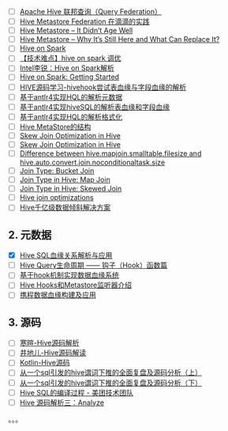 - [ ] [Apache Hive 联邦查询（Query Federation）](https://www.iteblog.com/archives/2524.html)
- [ ] [Hive Metastore Federation 在滴滴的实践](https://www.infoq.cn/article/omojfm0tmidpshhtte8m)
- [ ] [Hive Metastore – It Didn’t Age Well](https://lakefs.io/hive-metastore-it-didnt-age-well/)
- [ ] [Hive Metastore – Why It’s Still Here and What Can Replace It?](https://lakefs.io/hive-metastore-why-its-still-here-and-what-can-replace-it/)
- [ ] [Hive on Spark](https://cwiki.apache.org/confluence/display/Hive/Hive+on+Spark)
- [ ] [【技术难点】hive on spark 调优](https://mp.weixin.qq.com/s/GMk-KPCaKSe8Mj3BrFxs7A)
- [ ] [Intel李锐：Hive on Spark解析](https://mp.weixin.qq.com/s/sPMLkbLKG_KQo_DRoPcjvg)
- [ ] [Hive on Spark: Getting Started](https://cwiki.apache.org/confluence/display/Hive/Hive+on+Spark%3A+Getting+Started)
- [ ] [HIVE源码学习-hivehook尝试表血缘与字段血缘的解析](http://ganjiacheng.cn/article/2020/article_16_HIVE%E6%BA%90%E7%A0%81%E5%AD%A6%E4%B9%A0-hivehook%E5%B0%9D%E8%AF%95%E8%A1%80%E7%BC%98%E8%A7%A3%E6%9E%90/)
- [ ] [基于antlr4实现HQL的解析元数据](http://ganjiacheng.cn/article/2020/article_6_%E5%9F%BA%E4%BA%8Eantlr4%E5%AE%9E%E7%8E%B0HQL%E7%9A%84%E8%A7%A3%E6%9E%90-%E5%85%83%E6%95%B0%E6%8D%AE/)
- [ ] [基于antlr4实现hiveSQL的解析表血缘和字段血缘](http://ganjiacheng.cn/article/2020/article_14_%E5%9F%BA%E4%BA%8Eantlr4%E5%AE%9E%E7%8E%B0HQL%E7%9A%84%E8%A7%A3%E6%9E%90-%E8%A1%A8%E8%A1%80%E7%BC%98%E5%92%8C%E5%AD%97%E6%AE%B5%E8%A1%80%E7%BC%98/)
- [ ] [基于antlr4实现HQL的解析格式化](http://ganjiacheng.cn/article/2020/article_12_%E5%9F%BA%E4%BA%8Eantlr4%E5%AE%9E%E7%8E%B0HQL%E7%9A%84%E8%A7%A3%E6%9E%90-%E6%A0%BC%E5%BC%8F%E5%8C%96/)
- [ ] [Hive MetaStore的结构](https://www.jianshu.com/p/420ddb3bde7f)
- [ ] [Skew Join Optimization in Hive](https://medium.com/expedia-group-tech/skew-join-optimization-in-hive-b66a1f4cc6ba)
- [ ] [Skew Join Optimization in Hive
](https://letsexplorehadoop.blogspot.com/2016/06/skew-join-optimization-in-hive.html?m=1)
- [ ] [Difference between hive.mapjoin.smalltable.filesize and hive.auto.convert.join.noconditionaltask.size](http://www.openkb.info/2016/01/difference-between-hivemapjoinsmalltabl.html)
- [ ] [Join Type: Bucket Join](https://weidongzhou.wordpress.com/2017/06/09/join-type-bucket-join/)
- [ ] [Join Type in Hive: Map Join](https://weidongzhou.wordpress.com/2017/06/07/join-type-in-hive-map-join/)
- [ ] [Join Type in Hive: Skewed Join](https://weidongzhou.wordpress.com/2017/06/08/join-type-in-hive-skewed-join/)
- [ ] [Hive join optimizations](https://www.slideshare.net/SzehonHo/hive-join-optimizations-mr-and-spark-53265877)
- [ ] [Hive千亿级数据倾斜解决方案](https://mp.weixin.qq.com/s/BlCJBZwFzr9_VU4vj3TUIg)

## 2. 元数据

- [x] [Hive SQL血缘关系解析与应用](https://mp.weixin.qq.com/s/65iKzNfG-x5R13vZ2hI71Q)
- [ ] [Hive Query生命周期 —— 钩子（Hook）函数篇](https://mp.weixin.qq.com/s/2DadPHe27yrCcnCc2S8oqw)
- [ ] [基于hook机制实现数据血缘系统](https://mp.weixin.qq.com/s/LG2ZWZkV3sFA8sYPcAtEfA)
- [ ] [Hive Hooks和Metastore监听器介绍](https://mp.weixin.qq.com/s/VVBWK_5bVVL8IfqW9EmK7w)
- [ ] [携程数据血缘构建及应用](https://mp.weixin.qq.com/s/LGK3YPZCe6oPTf48QaAIqA)

## 3. 源码

- [ ] [寒暄-Hive源码解析](https://blog.csdn.net/qq_41106844/category_10170718.html)
- [ ] [井地儿-Hive源码解读](https://www.jianshu.com/nb/35911917)
- [ ] [Kotlin-Hive源码](https://www.cnblogs.com/wuxiaolong4/category/1553297.html)
- [ ] [从一个sql引发的hive谓词下推的全面复盘及源码分析（上）](https://mp.weixin.qq.com/s/ZwoAjkMlvAOoOI8Z-QNFsQ)
- [ ] [从一个sql引发的hive谓词下推的全面复盘及源码分析（下）](https://mp.weixin.qq.com/s/IW8dB-zRhCpN7OjFID2oNQ)
- [ ] [Hive SQL的编译过程 - 美团技术团队](https://tech.meituan.com/2014/02/12/hive-sql-to-mapreduce.html)
- [ ] [Hive 源码解析三：Analyze](https://blog.csdn.net/qq_41858402/article/details/123545805)

。。。
